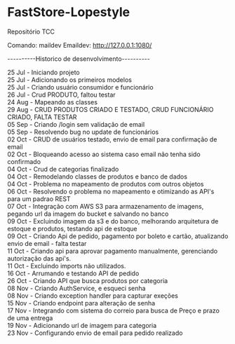 # FastStore-Lopestyle
Repositório TCC


Comando: maildev
Emaildev: http://127.0.0.1:1080/

----------Historico de desenvolvimento----------

25 Jul - Iniciando projeto<br />
25 Jul - Adicionando os primeiros modelos<br />
25 Jul - Criando usuário consumidor e funcionário<br />
26 Jul - Crud PRODUTO, faltou testar<br />
24 Aug - Mapeando as classes<br />
29 Aug - CRUD PRODUTOS CRIADO E TESTADO, CRUD FUNCIONÁRIO CRIADO, FALTA TESTAR<br />
05 Sep - Criando /login sem validação de email<br />
05 Sep - Resolvendo bug no update de funcionários<br />
02 Oct - CRUD de usuários testado, envio de email para confirmação de email<br />
02 Oct - Bloqueando acesso ao sistema caso email não tenha sido confirmado<br />
04 Oct - Crud de categorias finalizado<br />
04 Oct - Remodelando classes de produtos e banco de dados<br />
04 Oct - Problema no mapeamento de produtos com outros objetos<br />
06 Oct - Resolvendo o problema no mapeamento e otimizando as API's para um padrao REST<br />
07 Oct - Integração com AWS S3 para armazenamento de imagens, pegando url da imagem do bucket e salvando no banco<br />
09 Oct - Excluindo imagem da s3 e do banco, melhorando arquitetura de estoque e produtos, testando api de estoque<br />
09 Oct - Criando Api de pedido, pagamento por boleto e cartão, atualizando envio de email - falta testar<br />
11 Oct - Criando api para aprovar pagamento manualmente, gerenciando autorização das api's.<br />
11 Oct - Excluindo imports não utilizados.<br />
16 Oct - Arrumando e testando API de pedido<br />
26 Oct - Criando API que busca produtos por categoria<br />
08 Nov - Criando AuthService, e esqueci senha<br />
08 Nov - Criando exception handler para capturar exeções<br />
15 Nov - Criando endpoint para alteração de senha<br />
17 Nov - Integrando com sistema do correio para busca de Preço e prazo de uma entrega<br />
19 Nov - Adicionando url de imagem para categoria <br />
23 Nov - Configurando envio de email para pedido realizado <br />